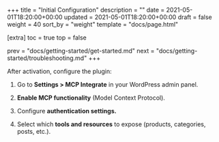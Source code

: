 +++
title = "Initial Configuration"
description = ""
date = 2021-05-01T18:20:00+00:00
updated = 2021-05-01T18:20:00+00:00
draft = false
weight = 40
sort_by = "weight"
template = "docs/page.html"

[extra]
toc = true
top = false

prev = "docs/getting-started/get-started.md"
next = "docs/getting-started/troubleshooting.md"
+++

After activation, configure the plugin:
1. Go to **Settings > MCP Integrate** in your WordPress admin panel.

2. **Enable MCP functionality** (Model Context Protocol).

3. Configure **authentication settings.**

4. Select which **tools and resources** to expose (products, categories, posts, etc.).

